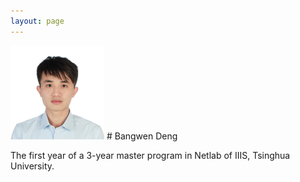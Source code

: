 ```yaml
---
layout: page
---
```


<img src="/images/bangwen.jpg" class="floatpic" width="150" height="150">
# Bangwen Deng

 
The first year of a 3-year master program in Netlab of IIIS, Tsinghua University.



